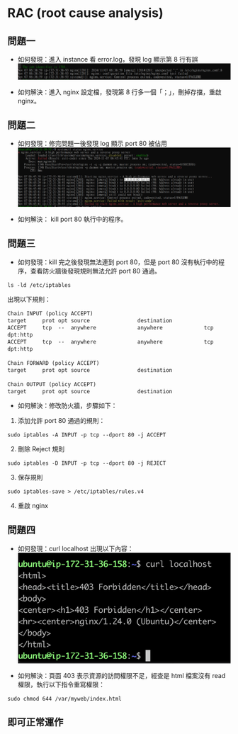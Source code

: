 # RAC (root cause analysis)
##  問題一              
- 如何發現：進入 instance 看 error.log，發現 log 顯示第 8 行有誤       
![log1](../assets/week-09/img/log-01.png)    
       
- 如何解決：進入 nginx 設定檔，發現第 8 行多一個「；」，刪掉存擋，重啟 nginx。


##  問題二      
- 如何發現：修完問題一後發現 log 顯示 port 80 被佔用               
![log2](../assets/week-09/img/log-02.png)       

- 如何解決： kill port 80 執行中的程序。        

## 問題三
- 如何發現：kill 完之後發現無法連到 port 80，但是 port 80 沒有執行中的程序，查看防火牆後發現規則無法允許 port 80 通過。             
```
ls -ld /etc/iptables
```
出現以下規則：
```
Chain INPUT (policy ACCEPT)
target     prot opt source               destination
ACCEPT     tcp  --  anywhere             anywhere             tcp dpt:http
ACCEPT     tcp  --  anywhere             anywhere             tcp dpt:http

Chain FORWARD (policy ACCEPT)
target     prot opt source               destination

Chain OUTPUT (policy ACCEPT)
target     prot opt source               destination
```

- 如何解決：修改防火牆，步驟如下：      

1. 添加允許 port 80 通過的規則：
```
sudo iptables -A INPUT -p tcp --dport 80 -j ACCEPT
```

2. 刪除 Reject 規則
```
sudo iptables -D INPUT -p tcp --dport 80 -j REJECT
```
3. 保存規則     
```
sudo iptables-save > /etc/iptables/rules.v4

```
4. 重啟 nginx   

## 問題四
- 如何發現：curl localhost 出現以下內容：
![log3](../assets/week-09/img/log-03.png)       

- 如何解決：頁面 403 表示資源的訪問權限不足，經查是 html 檔案沒有 read 權限，執行以下指令重寫權限：
```
sudo chmod 644 /var/myweb/index.html
```

## 即可正常運作



